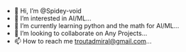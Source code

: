 - 👋 Hi, I’m @Spidey-void
- 👀 I’m interested in AI/ML...
- 🌱 I’m currently learning python and the math for AI/ML...
- 💞️ I’m looking to collaborate on Any Projects...
- 📫 How to reach me troutadmiral@gmail.com...

<!---
Spidey-void/Spidey-void is a ✨ special ✨ repository because its `README.md` (this file) appears on your GitHub profile.
You can click the Preview link to take a look at your changes.
--->
